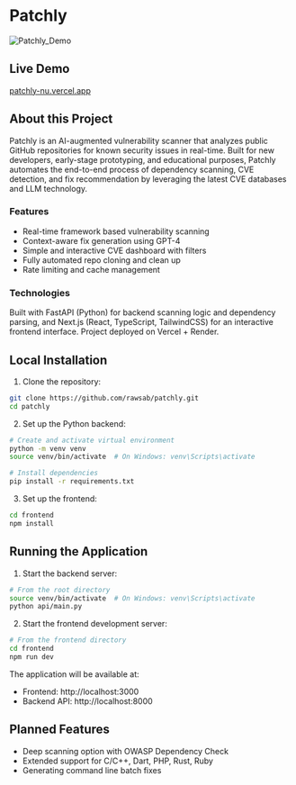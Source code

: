 # Patchly

![Patchly_Demo](https://github.com/user-attachments/assets/7cd6c59d-74a4-47ed-a9cf-95aa34ec160b)

## Live Demo

[patchly-nu.vercel.app](patchly-nu.vercel.app)


## About this Project

Patchly is an AI-augmented vulnerability scanner that analyzes public GitHub repositories for known security issues in real-time. Built for new developers, early-stage prototyping, and educational purposes, Patchly automates the end-to-end process of dependency scanning, CVE detection, and fix recommendation by leveraging the latest CVE databases and LLM technology.

### Features
- Real-time framework based vulnerability scanning
- Context-aware fix generation using GPT-4
- Simple and interactive CVE dashboard with filters
- Fully automated repo cloning and clean up
- Rate limiting and cache management

### Technologies
Built with FastAPI (Python) for backend scanning logic and dependency parsing, and Next.js (React, TypeScript, TailwindCSS) for an interactive frontend interface. Project deployed on Vercel + Render.

## Local Installation

1. Clone the repository:

```bash
git clone https://github.com/rawsab/patchly.git
cd patchly
```

2. Set up the Python backend:

```bash
# Create and activate virtual environment
python -m venv venv
source venv/bin/activate  # On Windows: venv\Scripts\activate

# Install dependencies
pip install -r requirements.txt
```

3. Set up the frontend:

```bash
cd frontend
npm install
```

## Running the Application

1. Start the backend server:

```bash
# From the root directory
source venv/bin/activate  # On Windows: venv\Scripts\activate
python api/main.py
```

2. Start the frontend development server:

```bash
# From the frontend directory
cd frontend
npm run dev
```

The application will be available at:

- Frontend: http://localhost:3000
- Backend API: http://localhost:8000


## Planned Features

- Deep scanning option with OWASP Dependency Check
- Extended support for C/C++, Dart, PHP, Rust, Ruby
- Generating command line batch fixes
